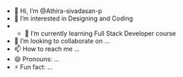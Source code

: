 - 👋 Hi, I’m @Athira-sivadasan-p
- 👀 I’m interested in Designing and Coding 
- - 🌱 I’m currently learning Full Stack Developer course
- 💞️ I’m looking to collaborate on ...
- 📫 How to reach me ...
- 😄 Pronouns: ...
- ⚡ Fun fact: ...

<!---
Athira-sivadasan-p/Athira-sivadasan-p is a ✨ special ✨ repository because its `README.md` (this file) appears on your GitHub profile.
You can click the Preview link to take a look at your changes.
--->
